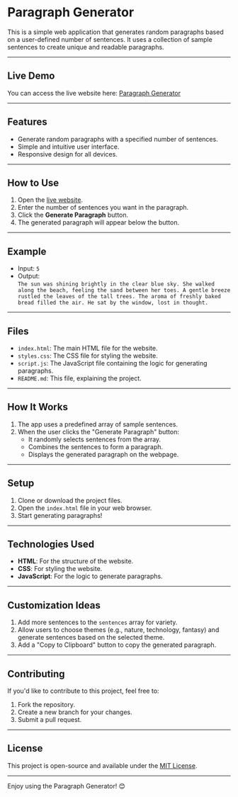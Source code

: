 # **Paragraph Generator**

This is a simple web application that generates random paragraphs based on a user-defined number of sentences. It uses a collection of sample sentences to create unique and readable paragraphs.

---

## **Live Demo**
You can access the live website here: [Paragraph Generator](https://orin-pal.github.io/paragraph-generator/)

---

## **Features**
- Generate random paragraphs with a specified number of sentences.
- Simple and intuitive user interface.
- Responsive design for all devices.

---

## **How to Use**
1. Open the [live website](https://orin-pal.github.io/paragraph-generator/).
2. Enter the number of sentences you want in the paragraph.
3. Click the **Generate Paragraph** button.
4. The generated paragraph will appear below the button.

---

## **Example**
- Input: `5`
- Output:  
  `The sun was shining brightly in the clear blue sky. She walked along the beach, feeling the sand between her toes. A gentle breeze rustled the leaves of the tall trees. The aroma of freshly baked bread filled the air. He sat by the window, lost in thought.`

---

## **Files**
- `index.html`: The main HTML file for the website.
- `styles.css`: The CSS file for styling the website.
- `script.js`: The JavaScript file containing the logic for generating paragraphs.
- `README.md`: This file, explaining the project.

---

## **How It Works**
1. The app uses a predefined array of sample sentences.
2. When the user clicks the "Generate Paragraph" button:
   - It randomly selects sentences from the array.
   - Combines the sentences to form a paragraph.
   - Displays the generated paragraph on the webpage.

---

## **Setup**
1. Clone or download the project files.
2. Open the `index.html` file in your web browser.
3. Start generating paragraphs!

---

## **Technologies Used**
- **HTML**: For the structure of the website.
- **CSS**: For styling the website.
- **JavaScript**: For the logic to generate paragraphs.

---

## **Customization Ideas**
1. Add more sentences to the `sentences` array for variety.
2. Allow users to choose themes (e.g., nature, technology, fantasy) and generate sentences based on the selected theme.
3. Add a "Copy to Clipboard" button to copy the generated paragraph.

---

## **Contributing**
If you'd like to contribute to this project, feel free to:
1. Fork the repository.
2. Create a new branch for your changes.
3. Submit a pull request.

---

## **License**
This project is open-source and available under the [MIT License](LICENSE).

---

Enjoy using the Paragraph Generator! 😊